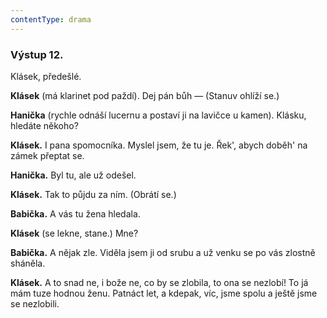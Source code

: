 ```yaml
---
contentType: drama
---
```


<section>

### Výstup 12.

Klásek, předešlé.

</section>

<section>

**Klásek** (má klarinet pod paždí). Dej pán bůh — (Stanuv ohlíží se.)

**Hanička** (rychle odnáší lucernu a postaví ji na lavičce u kamen). Klásku, hledáte někoho?

**Klásek.** I pana spomocníka. Myslel jsem, že tu je. Řek', abych doběh' na zámek přeptat se.

**Hanička.** Byl tu, ale už odešel.

**Klásek.** Tak to půjdu za ním. (Obrátí se.)

**Babička.** A vás tu žena hledala.

**Klásek** (se lekne, stane.) Mne?

**Babička.** A nějak zle. Viděla jsem ji od srubu a už venku se po vás zlostně sháněla.

**Klásek.** A to snad ne, i bože ne, co by se zlobila, to ona se nezlobí! To já mám tuze hodnou ženu. Patnáct let, a kdepak, víc, jsme spolu a ještě jsme se nezlobili.

</section>

